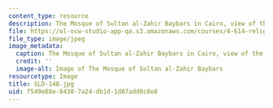 ```yaml
---
content_type: resource
description: The Mosque of Sultan al-Zahir Baybars in Cairo, view of the Western Portal.
file: https://ol-ocw-studio-app-qa.s3.amazonaws.com/courses/4-614-religious-architecture-and-islamic-cultures-fall-2002/f549e88e84307a24db1d1d07add0c8e8_SLD-148.jpg
file_type: image/jpeg
image_metadata:
  caption: The Mosque of Sultan al-Zahir Baybars in Cairo, view of the Western Portal.
  credit: ''
  image-alt: Image of The Mosque of Sultan al-Zahir Baybars
resourcetype: Image
title: SLD-148.jpg
uid: f549e88e-8430-7a24-db1d-1d07add0c8e8
---
```

